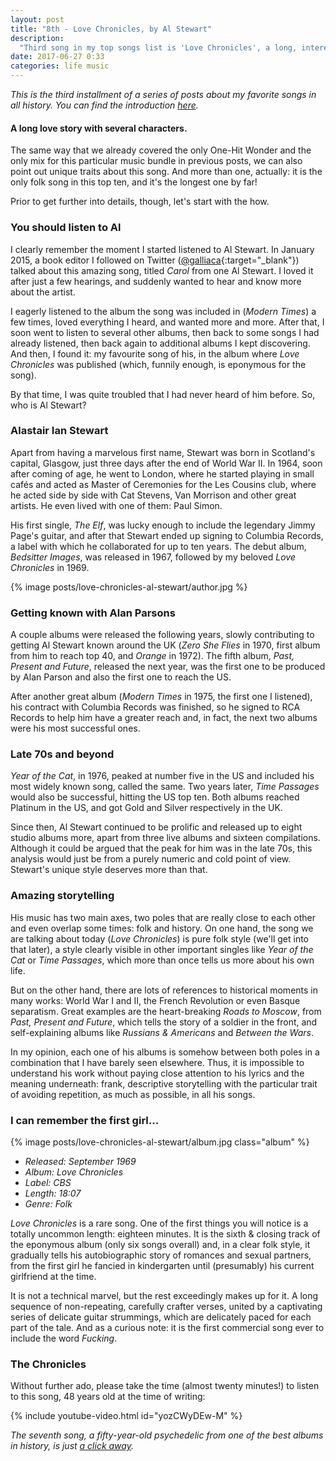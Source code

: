 ```yaml
---
layout: post
title: "8th - Love Chronicles, by Al Stewart"
description:
  "Third song in my top songs list is 'Love Chronicles', a long, interesting work of art by folk artist Al Stewart."
date: 2017-06-27 0:33
categories: life music
---
```


*This is the third installment of a series of posts about my favorite songs in all history. You can find the introduction [here](/a-short-music-bundle).*

#### A long love story with several characters.

The same way that we already covered the only One-Hit Wonder and the only mix for this particular music bundle in previous posts, we can also point out unique traits about this song. And more than one, actually: it is the only folk song in this top ten, and it's the longest one by far!

Prior to get further into details, though, let's start with the how.

### You should listen to Al

I clearly remember the moment I started listened to Al Stewart. In January 2015, a book editor I followed on Twitter ([@galliaca](https://twitter.com/galliaca){:target="_blank"}) talked about this amazing song, titled *Carol* from one Al Stewart. I loved it after just a few hearings, and suddenly wanted to hear and know more about the artist.

I eagerly listened to the album the song was included in (*Modern Times*) a few times, loved everything I heard, and wanted more and more. After that, I soon went to listen to several other albums, then back to some songs I had already listened, then back again to additional albums I kept discovering. And then, I found it: my favourite song of his, in the album where *Love Chronicles* was published (which, funnily enough, is eponymous for the song).

By that time, I was quite troubled that I had never heard of him before. So, who is Al Stewart?

### Alastair Ian Stewart

Apart from having a marvelous first name, Stewart was born in Scotland's capital, Glasgow, just three days after the end of World War II. In 1964, soon after coming of age, he went to London, where he started playing in small cafés and acted as Master of Ceremonies for the Les Cousins club, where he acted side by side with Cat Stevens, Van Morrison and other great artists. He even lived with one of them: Paul Simon.

His first single, *The Elf*, was lucky enough to include the legendary Jimmy Page's guitar, and after that Stewart ended up signing to Columbia Records, a label with which he collaborated for up to ten years. The debut album, *Bedsitter Images*, was released in 1967, followed by my beloved *Love Chronicles* in 1969.

{% image posts/love-chronicles-al-stewart/author.jpg %}

### Getting known with Alan Parsons

A couple albums were released the following years, slowly contributing to getting Al Stewart known around the UK (*Zero She Flies* in 1970, first album from him to reach top 40, and *Orange* in 1972). The fifth album, *Past, Present and Future*, released the next year, was the first one to be produced by Alan Parson and also the first one to reach the US.

After another great album (*Modern Times* in 1975, the first one I listened), his contract with Columbia Records was finished, so he signed to RCA Records to help him have a greater reach and, in fact, the next two albums were his most successful ones.

### Late 70s and beyond

*Year of the Cat*, in 1976, peaked at number five in the US and included his most widely known song, called the same. Two years later, *Time Passages* would also be successful, hitting the US top ten. Both albums reached Platinum in the US, and got Gold and Silver respectively in the UK.

Since then, Al Stewart continued to be prolific and released up to eight studio albums more, apart from three live albums and sixteen compilations. Although it could be argued that the peak for him was in the late 70s, this analysis would just be from a purely numeric and cold point of view. Stewart's unique style deserves more than that.

### Amazing storytelling

His music has two main axes, two poles that are really close to each other and even overlap some times: folk and history. On one hand, the song we are talking about today (*Love Chronicles*) is pure folk style (we'll get into that later), a style clearly visible in other important singles like *Year of the Cat* or *Time Passages*, which more than once tells us more about his own life.

But on the other hand, there are lots of references to historical moments in many works: World War I and II, the French Revolution or even Basque separatism. Great examples are the heart-breaking *Roads to Moscow*, from *Past, Present and Future*, which tells the story of a soldier in the front, and self-explaining albums like *Russians & Americans* and *Between the Wars*.

In my opinion, each one of his albums is somehow between both poles in a combination that I have barely seen elsewhere. Thus, it is impossible to understand his work without paying close attention to his lyrics and the meaning underneath: frank, descriptive storytelling with the particular trait of avoiding repetition, as much as possible, in all his songs.

### I can remember the first girl...

{% image posts/love-chronicles-al-stewart/album.jpg class="album" %}

* *Released: September 1969*
* *Album: Love Chronicles*
* *Label: CBS*
* *Length: 18:07*
* *Genre: Folk*

*Love Chronicles* is a rare song. One of the first things you will notice is a totally uncommon length: eighteen minutes. It is the sixth & closing track of the eponymous album (only six songs overall) and, in a clear folk style, it gradually tells his autobiographic story of romances and sexual partners, from the first girl he fancied in kindergarten until (presumably) his current girlfriend at the time.

It is not a technical marvel, but the rest exceedingly makes up for it. A long sequence of non-repeating, carefully crafter verses, united by a captivating series of delicate guitar strummings, which are delicately paced for each part of the tale. And as a curious note: it is the first commercial song ever to include the word *Fucking*.

### The Chronicles

Without further ado, please take the time (almost twenty minutes!) to listen to this song, 48 years old at the time of writing:

{% include youtube-video.html id="yozCWyDEw-M" %}

*The seventh song, a fifty-year-old psychedelic from one of the best albums in history, is just [a click away](/a-house-is-not-a-motel-by-love).*
